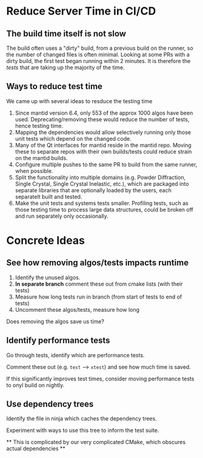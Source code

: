 # Reduce Server Time in CI/CD

## The build time itself is not slow
The build often uses a "dirty" build, from a previous build on the runner, so the number of changed files is often minimal.
Looking at some PRs with a dirty build, the first test began running within 2 minutes.
It is therefore the *tests* that are taking up the majority of the time.

## Ways to reduce test time
We came up with several ideas to resduce the testing time
1. Since mantid version 6.4, only 553 of the approx 1000 algos have been used.  Deprecating/removing these would reduce the number of tests, hence testing time.
2. Mapping the dependencies would allow selectively running only those unit tests which depend on the changed code.
3. Many of the Qt interfaces for mantid reside in the mantid repo.  Moving these to separate repos with their own builds/tests could reduce strain on the mantid builds.
4. Configure multiple pushes to the same PR to build from the same runner, when possible.
5. Split the functionality into multiple domains (e.g. Powder Diffraction, Single Crystal, Single Crystal Inelastic, etc.), which are packaged into separate libraries that are optionally loaded by the users, each separatelt built and tested.
6. Make the unit tests and systems tests smaller.  Profiling tests, such as those testing time to process large data structures, could be broken off and run separately only occasionally.


# Concrete Ideas

## See how removing algos/tests impacts runtime

1. Identify the unused algos.
2. **In separate branch** comment these out from cmake lists (with their tests)
3. Measure how long tests run in branch (from start of tests to end of tests)
4. Uncomment these algos/tests, measure how long

Does removing the algos save us time?

## Identify performance tests

Go through tests, identify which are performance tests.

Comment these out (e.g. `test` --> `xtest`) and see how much time is saved.

If this significantly improves test times, consider moving performance tests to onyl build on nightly.

## Use dependency trees

Identify the file in ninja which caches the dependency trees.

Experiment with ways to use this tree to inform the test suite.

** This is complicated by our very complicated CMake, which obscures actual dependencies **
